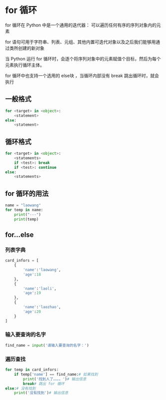 # for 循环

for 循环在 Python 中是一个通用的迭代器：
可以遍历任何有序的序列对象内的元素

for 语句可用于字符串、列表、元组、其他内置可迭代对象以及之后我们能够用通过类所创建的新对象

当 Python 运行 for 循环时，会逐个将序列对象中的元素赋值个目标，然后为每个元素执行循环主体。

for 循环中也支持一个选用的 else块 ，当循环内部没有 break 跳出循环时，就会执行

## 一般格式

```python
for <target> in <object>:
	<statement>
else:
	<statement>
```

## 循环格式
```python
for <target> in <object>:
	<statements>
	if <test>: break
	if <test>: continue
else:
	<statements>
```

## for 循环的用法

```python
name = "laowang"
for temp in name:
    print("---")
    print(temp)
```

## for...else
### 列表字典

```python
card_infors = [
    {
        'name':'laowang',
        'age':18
    },
    {
        'name':'laoli',
        'age':19
    },
    {
        'name':'laozhao',
        'age':20
    }
]
```

### 输入要查询的名字

```python
find_name = input('请输入要查询的名字：')
```
### 遍历查找
```python
for temp in card_infors:
    if temp['name'] == find_name:# 如果找到
        print('找到人了。。。。')# 输出信息
        break# 跳出 for 循环
else:# 没有找到
    print('没有找到')# 输出信息
```

